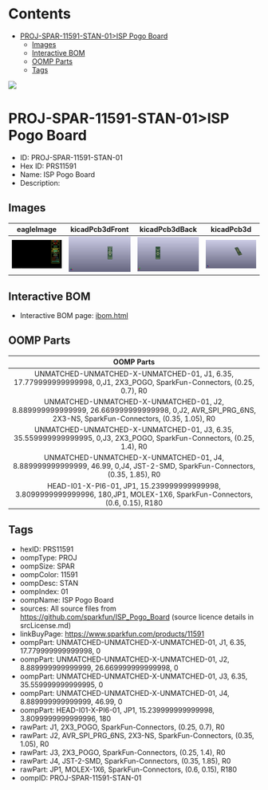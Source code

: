 



Contents
========

* [PROJ-SPAR-11591-STAN-01>ISP Pogo Board](#proj-spar-11591-stan-01isp-pogo-board)
	* [Images](#images)
	* [Interactive BOM](#interactive-bom)
	* [OOMP Parts](#oomp-parts)
	* [Tags](#tags)
  
![][im]
# PROJ-SPAR-11591-STAN-01>ISP Pogo Board

- ID: PROJ-SPAR-11591-STAN-01
- Hex ID: PRS11591
- Name: ISP Pogo Board
- Description: 

## Images
  
  

|eagleImage|kicadPcb3dFront|kicadPcb3dBack|kicadPcb3d|
| :---: | :---: | :---: | :---: |
|[![eagleImage](eagleImage_140.png)](eagleImage_600.png)|[![kicadPcb3dFront](kicadPcb3dFront_140.png)](kicadPcb3dFront_600.png)|[![kicadPcb3dBack](kicadPcb3dBack_140.png)](kicadPcb3dBack_600.png)|[![kicadPcb3d](kicadPcb3d_140.png)](kicadPcb3d_600.png)|

## Interactive BOM

- Interactive BOM page: [ibom.html](kicad/bom/ibom.html)

## OOMP Parts
  

|OOMP Parts|
| :---: |
|UNMATCHED-UNMATCHED-X-UNMATCHED-01, J1, 6.35, 17.779999999999998, 0,J1, 2X3_POGO, SparkFun-Connectors, (0.25, 0.7), R0|
|UNMATCHED-UNMATCHED-X-UNMATCHED-01, J2, 8.889999999999999, 26.669999999999998, 0,J2, AVR_SPI_PRG_6NS, 2X3-NS, SparkFun-Connectors, (0.35, 1.05), R0|
|UNMATCHED-UNMATCHED-X-UNMATCHED-01, J3, 6.35, 35.559999999999995, 0,J3, 2X3_POGO, SparkFun-Connectors, (0.25, 1.4), R0|
|UNMATCHED-UNMATCHED-X-UNMATCHED-01, J4, 8.889999999999999, 46.99, 0,J4, JST-2-SMD, SparkFun-Connectors, (0.35, 1.85), R0|
|HEAD-I01-X-PI6-01, JP1, 15.239999999999998, 3.8099999999999996, 180,JP1, MOLEX-1X6, SparkFun-Connectors, (0.6, 0.15), R180|

## Tags

- hexID: PRS11591
- oompType: PROJ
- oompSize: SPAR
- oompColor: 11591
- oompDesc: STAN
- oompIndex: 01
- oompName: ISP Pogo Board
- sources: All source files from https://github.com/sparkfun/ISP_Pogo_Board (source licence details in srcLicense.md)
- linkBuyPage: https://www.sparkfun.com/products/11591
- oompPart: UNMATCHED-UNMATCHED-X-UNMATCHED-01, J1, 6.35, 17.779999999999998, 0
- oompPart: UNMATCHED-UNMATCHED-X-UNMATCHED-01, J2, 8.889999999999999, 26.669999999999998, 0
- oompPart: UNMATCHED-UNMATCHED-X-UNMATCHED-01, J3, 6.35, 35.559999999999995, 0
- oompPart: UNMATCHED-UNMATCHED-X-UNMATCHED-01, J4, 8.889999999999999, 46.99, 0
- oompPart: HEAD-I01-X-PI6-01, JP1, 15.239999999999998, 3.8099999999999996, 180
- rawPart: J1, 2X3_POGO, SparkFun-Connectors, (0.25, 0.7), R0
- rawPart: J2, AVR_SPI_PRG_6NS, 2X3-NS, SparkFun-Connectors, (0.35, 1.05), R0
- rawPart: J3, 2X3_POGO, SparkFun-Connectors, (0.25, 1.4), R0
- rawPart: J4, JST-2-SMD, SparkFun-Connectors, (0.35, 1.85), R0
- rawPart: JP1, MOLEX-1X6, SparkFun-Connectors, (0.6, 0.15), R180
- oompID: PROJ-SPAR-11591-STAN-01



[im]: kicadPcb3d_450.png
